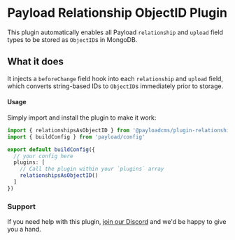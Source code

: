 # Payload Relationship ObjectID Plugin

This plugin automatically enables all Payload `relationship` and `upload` field types to be stored as `ObjectID`s in MongoDB.

## What it does

It injects a `beforeChange` field hook into each `relationship` and `upload` field, which converts string-based IDs to `ObjectID`s immediately prior to storage.

#### Usage

Simply import and install the plugin to make it work:

```ts
import { relationshipsAsObjectID } from '@payloadcms/plugin-relationship-object-ids'
import { buildConfig } from 'payload/config'

export default buildConfig({
  // your config here
  plugins: [
    // Call the plugin within your `plugins` array
    relationshipsAsObjectID()
  ]
})
```

### Support

If you need help with this plugin, [join our Discord](https://t.co/30APlsQUPB) and we'd be happy to give you a hand.

